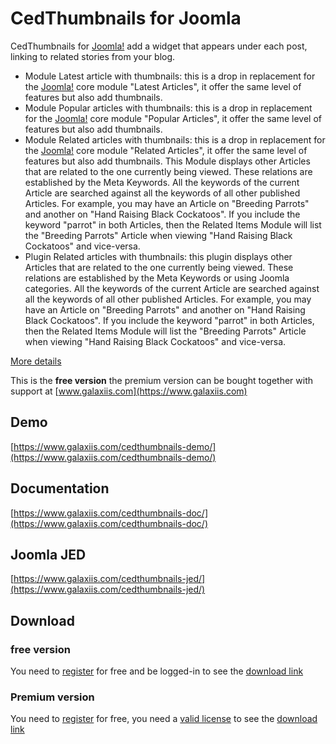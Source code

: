 # CedThumbnails for Joomla

CedThumbnails for [Joomla!](https://www.joomla.org) add a widget that appears under each post, linking to related stories from your blog.

* Module Latest article with thumbnails: this is a drop in replacement for the [Joomla!](https://www.joomla.org) core module "Latest Articles", it offer the same level of features but also add thumbnails.
* Module Popular articles with thumbnails: this is a drop in replacement for the [Joomla!](https://www.joomla.org) core module "Popular Articles", it offer the same level of features but also add thumbnails.
* Module Related articles with thumbnails: this is a drop in replacement for the [Joomla!](https://www.joomla.org) core module "Related Articles", it offer the same level of features but also add thumbnails. This Module displays other Articles that are related to the one currently being viewed. These relations are established by the Meta Keywords. All the keywords of the current Article are searched against all the keywords of all other published Articles. For example, you may have an Article on "Breeding Parrots" and another on "Hand Raising Black Cockatoos". If you include the keyword "parrot" in both Articles, then the Related Items Module will list the "Breeding Parrots" Article when viewing "Hand Raising Black Cockatoos" and vice-versa.
* Plugin Related articles with thumbnails: this plugin displays other Articles that are related to the one currently being viewed. These relations are established by the Meta Keywords or using Joomla categories. All the keywords of the current Article are searched against all the keywords of all other published Articles. For example, you may have an Article on "Breeding Parrots" and another on "Hand Raising Black Cockatoos". If you include the keyword "parrot" in both Articles, then the Related Items Module will list the "Breeding Parrots" Article when viewing "Hand Raising Black Cockatoos" and vice-versa.

[More details](https://www.galaxiis.com/cedthumbnails-showcase/) 

This is the **free version** the premium version can be bought together with support at [www.galaxiis.com](https://www.galaxiis.com)

## Demo
[https://www.galaxiis.com/cedthumbnails-demo/](https://www.galaxiis.com/cedthumbnails-demo/)

## Documentation
[https://www.galaxiis.com/cedthumbnails-doc/](https://www.galaxiis.com/cedthumbnails-doc/)

## Joomla JED
[https://www.galaxiis.com/cedthumbnails-jed/](https://www.galaxiis.com/cedthumbnails-jed/)

## Download
### free version
You need to [register](https://www.galaxiis.com/index.php/member-access?view=registration) for free and be logged-in to see the [download link](https://www.galaxiis.com/cedthumbnails-download/)  

### Premium version

You need to [register](https://www.galaxiis.com/index.php/member-access?view=registration) for free, you need a [valid license](https://www.galaxiis.com/cedthumbnails-subscribe/) to see the [download link](https://www.galaxiis.com/cedthumbnails-download-club/)